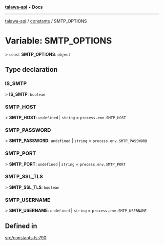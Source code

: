 [**talawa-api**](../../README.md) • **Docs**

***

[talawa-api](../../modules.md) / [constants](../README.md) / SMTP\_OPTIONS

# Variable: SMTP\_OPTIONS

\> `const` **SMTP\_OPTIONS**: `object`

## Type declaration

### IS\_SMTP

\> **IS\_SMTP**: `boolean`

### SMTP\_HOST

\> **SMTP\_HOST**: `undefined` \| `string` = `process.env.SMTP_HOST`

### SMTP\_PASSWORD

\> **SMTP\_PASSWORD**: `undefined` \| `string` = `process.env.SMTP_PASSWORD`

### SMTP\_PORT

\> **SMTP\_PORT**: `undefined` \| `string` = `process.env.SMTP_PORT`

### SMTP\_SSL\_TLS

\> **SMTP\_SSL\_TLS**: `boolean`

### SMTP\_USERNAME

\> **SMTP\_USERNAME**: `undefined` \| `string` = `process.env.SMTP_USERNAME`

## Defined in

[src/constants.ts:790](https://github.com/PalisadoesFoundation/talawa-api/blob/92443bb6a5ff3ed66457149a509401986a82e570/src/constants.ts#L790)
